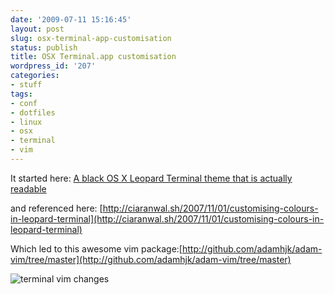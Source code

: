 ```yaml
---
date: '2009-07-11 15:16:45'
layout: post
slug: osx-terminal-app-customisation
status: publish
title: OSX Terminal.app customisation
wordpress_id: '207'
categories:
- stuff
tags:
- conf
- dotfiles
- linux
- osx
- terminal
- vim
---
```


It started here: [A black OS X Leopard Terminal theme that is actually readable](http://blog.infinitered.com/entries/show/6)

and referenced here: [http://ciaranwal.sh/2007/11/01/customising-colours-in-leopard-terminal](http://ciaranwal.sh/2007/11/01/customising-colours-in-leopard-terminal)

Which led to this awesome vim package:[http://github.com/adamhjk/adam-vim/tree/master](http://github.com/adamhjk/adam-vim/tree/master)

![terminal vim changes](http://gyaresu.org/wp-content/uploads/2009/07/terminal-vim-changes.png)

